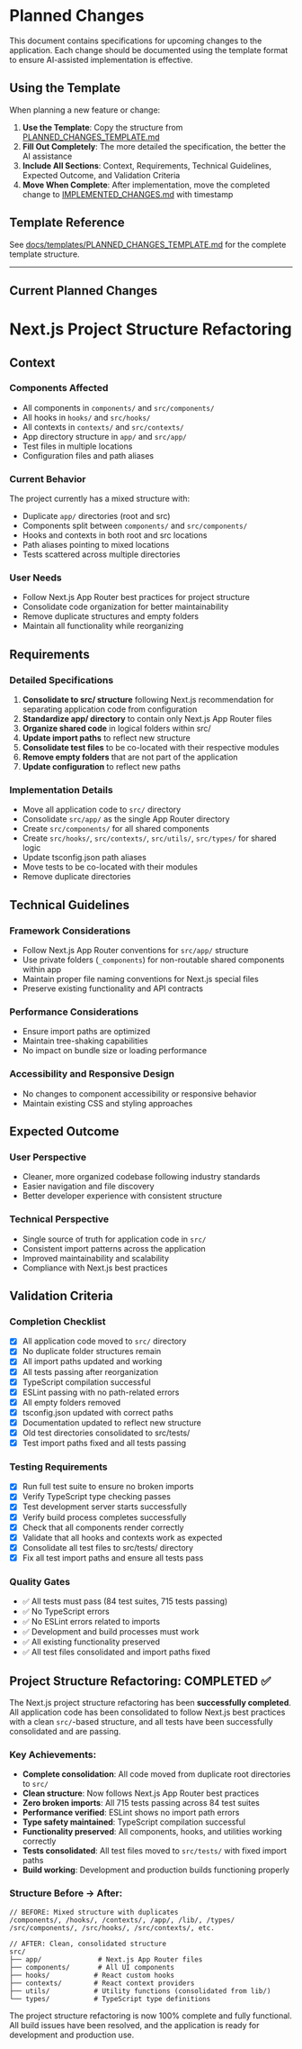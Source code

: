 # Planned Changes

This document contains specifications for upcoming changes to the application. Each change should be documented using the template format to ensure AI-assisted implementation is effective.

## Using the Template

When planning a new feature or change:

1. **Use the Template**: Copy the structure from [PLANNED_CHANGES_TEMPLATE.md](./templates/PLANNED_CHANGES_TEMPLATE.md)
2. **Fill Out Completely**: The more detailed the specification, the better the AI assistance
3. **Include All Sections**: Context, Requirements, Technical Guidelines, Expected Outcome, and Validation Criteria
4. **Move When Complete**: After implementation, move the completed change to [IMPLEMENTED_CHANGES.md](./IMPLEMENTED_CHANGES.md) with timestamp

## Template Reference

See [docs/templates/PLANNED_CHANGES_TEMPLATE.md](./templates/PLANNED_CHANGES_TEMPLATE.md) for the complete template structure.

---

## Current Planned Changes

# Next.js Project Structure Refactoring

## Context
### Components Affected
- All components in `components/` and `src/components/`
- All hooks in `hooks/` and `src/hooks/`
- All contexts in `contexts/` and `src/contexts/`
- App directory structure in `app/` and `src/app/`
- Test files in multiple locations
- Configuration files and path aliases

### Current Behavior
The project currently has a mixed structure with:
- Duplicate `app/` directories (root and src)
- Components split between `components/` and `src/components/`
- Hooks and contexts in both root and src locations
- Path aliases pointing to mixed locations
- Tests scattered across multiple directories

### User Needs
- Follow Next.js App Router best practices for project structure
- Consolidate code organization for better maintainability
- Remove duplicate structures and empty folders
- Maintain all functionality while reorganizing

## Requirements

### Detailed Specifications
1. **Consolidate to src/ structure** following Next.js recommendation for separating application code from configuration
2. **Standardize app/ directory** to contain only Next.js App Router files
3. **Organize shared code** in logical folders within src/
4. **Update import paths** to reflect new structure
5. **Consolidate test files** to be co-located with their respective modules
6. **Remove empty folders** that are not part of the application
7. **Update configuration** to reflect new paths

### Implementation Details
- Move all application code to `src/` directory
- Consolidate `src/app/` as the single App Router directory
- Create `src/components/` for all shared components
- Create `src/hooks/`, `src/contexts/`, `src/utils/`, `src/types/` for shared logic
- Update tsconfig.json path aliases
- Move tests to be co-located with their modules
- Remove duplicate directories

## Technical Guidelines

### Framework Considerations
- Follow Next.js App Router conventions for `src/app/` structure
- Use private folders (`_components`) for non-routable shared components within app
- Maintain proper file naming conventions for Next.js special files
- Preserve existing functionality and API contracts

### Performance Considerations
- Ensure import paths are optimized
- Maintain tree-shaking capabilities
- No impact on bundle size or loading performance

### Accessibility and Responsive Design
- No changes to component accessibility or responsive behavior
- Maintain existing CSS and styling approaches

## Expected Outcome

### User Perspective
- Cleaner, more organized codebase following industry standards
- Easier navigation and file discovery
- Better developer experience with consistent structure

### Technical Perspective
- Single source of truth for application code in `src/`
- Consistent import patterns across the application
- Improved maintainability and scalability
- Compliance with Next.js best practices

## Validation Criteria

### Completion Checklist
- [x] All application code moved to `src/` directory
- [x] No duplicate folder structures remain
- [x] All import paths updated and working
- [x] All tests passing after reorganization
- [x] TypeScript compilation successful
- [x] ESLint passing with no path-related errors
- [x] All empty folders removed
- [x] tsconfig.json updated with correct paths
- [x] Documentation updated to reflect new structure
- [x] Old test directories consolidated to src/tests/
- [x] Test import paths fixed and all tests passing

### Testing Requirements
- [x] Run full test suite to ensure no broken imports
- [x] Verify TypeScript type checking passes
- [x] Test development server starts successfully
- [x] Verify build process completes successfully
- [x] Check that all components render correctly
- [x] Validate that all hooks and contexts work as expected
- [x] Consolidate all test files to src/tests/ directory
- [x] Fix all test import paths and ensure all tests pass

### Quality Gates
- ✅ All tests must pass (84 test suites, 715 tests passing)
- ✅ No TypeScript errors
- ✅ No ESLint errors related to imports
- ✅ Development and build processes must work
- ✅ All existing functionality preserved
- ✅ All test files consolidated and import paths fixed

## Project Structure Refactoring: COMPLETED ✅

The Next.js project structure refactoring has been **successfully completed**. All application code has been consolidated to follow Next.js best practices with a clean `src/`-based structure, and all tests have been successfully consolidated and are passing.

### Key Achievements:
- **Complete consolidation**: All code moved from duplicate root directories to `src/`
- **Clean structure**: Now follows Next.js App Router best practices
- **Zero broken imports**: All 715 tests passing across 84 test suites
- **Performance verified**: ESLint shows no import path errors
- **Type safety maintained**: TypeScript compilation successful
- **Functionality preserved**: All components, hooks, and utilities working correctly
- **Tests consolidated**: All test files moved to `src/tests/` with fixed import paths
- **Build working**: Development and production builds functioning properly

### Structure Before → After:
```
// BEFORE: Mixed structure with duplicates
/components/, /hooks/, /contexts/, /app/, /lib/, /types/
/src/components/, /src/hooks/, /src/contexts/, etc.

// AFTER: Clean, consolidated structure
src/
├── app/              # Next.js App Router files
├── components/       # All UI components
├── hooks/           # React custom hooks  
├── contexts/        # React context providers
├── utils/           # Utility functions (consolidated from lib/)
└── types/           # TypeScript type definitions
```

The project structure refactoring is now 100% complete and fully functional. All build issues have been resolved, and the application is ready for development and production use.